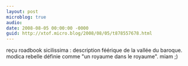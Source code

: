 ```yaml
---
layout: post
microblog: true
audio: 
date: 2008-08-05 00:00:00 -0000
guid: http://xtof.micro.blog/2008/08/05/t878557678.html
---
```

reçu roadbook sicilissima : description féérique de la vallée du baroque. modica rebelle définie comme "un royaume dans le royaume". miam ;)
